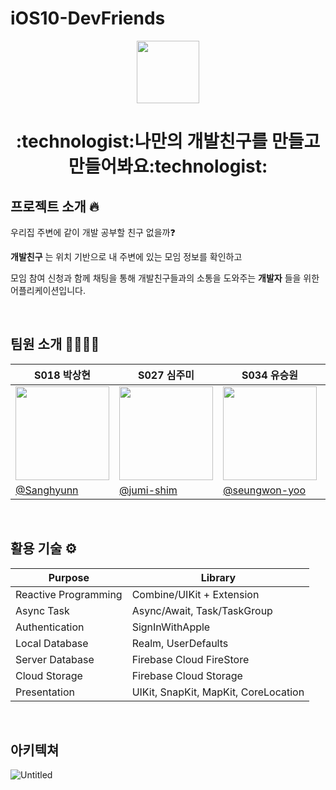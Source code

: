 # iOS10-DevFriends
<p align="center">
<img height="100" src="https://user-images.githubusercontent.com/78123636/200255125-1e22bb1d-facc-486b-9be0-307be0944fe7.png">
</img></p>

<h1 align="center">
 :technologist:나만의 개발친구를 만들고 만들어봐요:technologist:
</h1>

## 프로젝트 소개 :fire:
우리집 주변에 같이 개발 공부할 친구 없을까:question:

__개발친구__ 는 위치 기반으로 내 주변에 있는 모임 정보를 확인하고

모임 참여 신청과 함께 채팅을 통해 개발친구들과의 소통을 도와주는 __개발자__ 들을 위한 어플리케이션입니다.

<br/>

## 팀원 소개 👨‍👨‍👧‍👧

| S018 박상현 | S027 심주미 | S034 유승원 | S037 이대현 |
| --- | --- | --- | --- |
| <img src = "https://user-images.githubusercontent.com/73176655/200266410-ff13afe6-320d-49f4-b9f0-84a72e75ceba.jpg" width=150> | <img src = "https://avatars.githubusercontent.com/u/77629102?v=4" width=150>  | <img src="https://user-images.githubusercontent.com/78123636/200247262-94d75ee8-a278-4813-8779-fb1bb4a9b124.png" width=150> | <img src = "https://user-images.githubusercontent.com/58897339/200350263-12820403-8593-488a-b4b4-98e0cf0ba13c.jpeg" width=150> |
|[@Sanghyunn](https://github.com/Sanghyunn)|[@jumi-shim](https://github.com/jumi-shim)|[@seungwon-yoo](https://github.com/seungwon-yoo)|[@eogus4658](https://github.com/eogus4658)|

<br/>

## 활용 기술 :gear:
 | Purpose                                                   | Library                                                   |
| ------------------------------------------------------------ | ------------------------------------------------------- |
| Reactive Programming | Combine/UIKit + Extension |
| Async Task | Async/Await, Task/TaskGroup |
| Authentication | SignInWithApple |
| Local Database | Realm, UserDefaults |
| Server Database | Firebase Cloud FireStore |
| Cloud Storage | Firebase Cloud Storage |
| Presentation | UIKit, SnapKit, MapKit, CoreLocation |

<br/>

## 아키텍쳐
![Untitled](https://user-images.githubusercontent.com/78123636/205304142-c6ad20e2-2b49-4495-974c-de58574bbee6.png)
